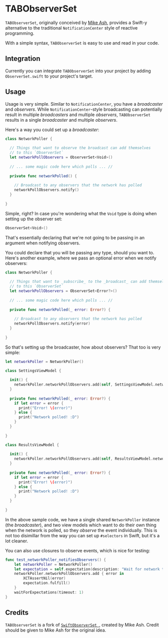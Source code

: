 # TABObserverSet

`TABObserverSet`, originally conceived by [Mike Ash](https://github.com/mikeash/SwiftObserverSet), provides a Swift-y alternative to the traditional `NotificationCenter` style of reactive programming.

With a simple syntax, `TABObserverSet` is easy to use and read in your code.

## Integration

Currently you can integrate `TABObserverSet` into your project by adding `ObserverSet.swift` to your project's target.

## Usage

Usage is very simple. Similar to `NotificationCenter`, you have a _broadcaster_ and _observers_. While `NotificationCenter`-style broadcasting can potentially result in multiple _broadcasters_ and multiple _observers_, `TABObserverSet` results in a single _broadcaster_  and multiple _observers_.

Here's a way you could set up a _broadcaster_:

```swift
class NetworkPoller {
  
  // Things that want to observe the broadcast can add themselves
  // to this `ObserverSet`
  let networkPollObservers = ObserverSet<Void>()
  
  // ... some magic code here which polls ... //
  
  private func networkPolled() {
    
    // Broadcast to any observers that the network has polled
    networkPollObservers.notify()
  }
  
}
```

Simple, right? In case you're wondering what the `Void` type is doing when setting up the observer set: 

```swift
ObserverSet<Void>()
```

That's essentially declaring that we're not going to be passing in an argument when notifying observers.

You could declare that you will be passing any type, should you want to. Here's another example, where we pass an optional error when we notify observers:

```swift
class NetworkPoller {
  
  // Things that want to _subscribe_ to the _broadcast_ can add themselves
  // to this `ObserverSet`
  let networkPollObservers = ObserverSet<Error?>()
  
  // ... some magic code here which polls ... //
  
  private func networkPolled(_ error: Error?) {
    
    // Broadcast to any observers that the network has polled
    networkPollObservers.notify(error)
  }
  
}
```

So that's setting up the broadcaster, how about observers? That too is very simple:

```swift
let networkPoller = NetworkPoller()

class SettingsViewModel {
  
  init() {
    networkPoller.networkPollObservers.add(self, SettingsViewModel.networkPolled)
  }
  
  private func networkPolled(_ error: Error?) {
    if let error = error {
      print("Error! \(error)")
    } else {
      print("Network polled! :D")
    }
  }
  
}

class ResultsViewModel {
  
  init() {
    networkPoller.networkPollObservers.add(self, ResultsViewModel.networkPolled)
  }
  
  private func networkPolled(_ error: Error?) {
    if let error = error {
      print("Error! \(error)")
    } else {
      print("Network polled! :D")
    }
  }
  
}
```

In the above sample code, we have a single shared `NetworkPoller` instance (the _broadcaster_),
and two view models which want to do their own thing when the network is polled, so they _observe_ the event individually. This is not too disimillar from the way you can set up `#selectors` in Swift, but it's a lot cleaner.

You can also use closures to observe events, which is nice for testing:

```swift
func test_networkPoller_notifiesObservers() {
	let networkPoller = NetworkPoller()
	let expectation = self.expectation(description: "Wait for network to poll")
   	networkPoller.networkPollObservers.add { error in
   		XCTAssertNil(error)
      	expectation.fulfill()
	}
   	waitForExpectations(timeout: 1)
}
```

## Credits

`TABObserverSet` is a fork of [`SwiftObserverSet `](https://github.com/mikeash/SwiftObserverSet), created by Mike Ash.
Credit should be given to Mike Ash for the original idea.
